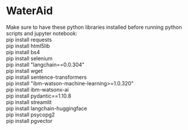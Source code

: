 # WaterAid

Make sure to have these python libraries installed before running python scripts and jupyter notebook: <br>
pip install requests <br>
pip install html5lib <br>
pip install bs4 <br> 
pip install selenium <br>
pip install "langchain==0.0.304" <br>
pip install wget <br>
pip install sentence-transformers <br>
pip install "ibm-watson-machine-learning>=1.0.320" <br>
pip install ibm-watsonx-ai <br>
pip install pydantic==1.10.8 <br> 
pip install streamlit <br>
pip install langchain-huggingface <br>
pip install psycopg2 <br>
pip install pgvector <br>

